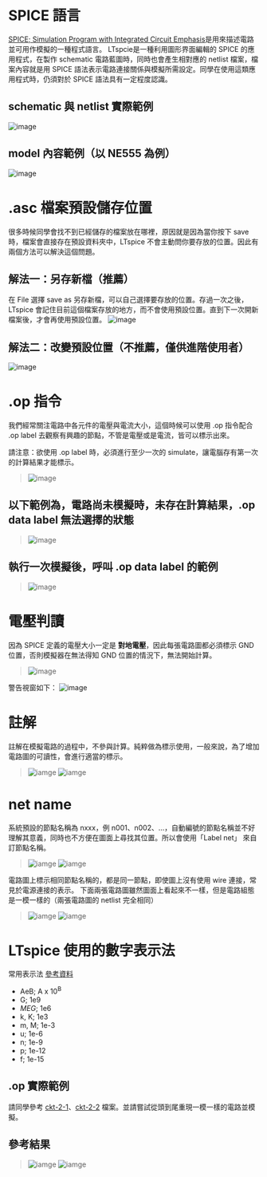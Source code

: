 # SPICE 語言
[SPICE; Simulation Program with Integrated Circuit Emphasis](https://en.wikipedia.org/wiki/SPICE)是用來描述電路並可用作模擬的一種程式語言。 LTspcie是一種利用圖形界面編輯的 SPICE 的應用程式，在製作 schematic 電路藍圖時，同時也會產生相對應的 netlist 檔案，檔案內容就是用 SPICE 語法表示電路連接關係與模擬所需設定。同學在使用這類應用程式時，仍須對於 SPICE 語法具有一定程度認識。

## schematic 與 netlist 實際範例
![image](https://github.com/bear917/ltspice-exercise/blob/main/lecture2/schematic-and-netlist.png)

## model 內容範例（以 NE555 為例）
![image](https://github.com/bear917/ltspice-exercise/blob/main/lecture2/inside-model-file.png)

# .asc 檔案預設儲存位置
很多時候同學會找不到已經儲存的檔案放在哪裡，原因就是因為當你按下 save 時，檔案會直接存在預設資料夾中，LTspice 不會主動問你要存放的位置。因此有兩個方法可以解決這個問題。
## 解法一：另存新檔（推薦）
在 File 選擇 save as 另存新檔，可以自己選擇要存放的位置。存過一次之後，LTspice 會記住目前這個檔案存放的地方，而不會使用預設位置。直到下一次開新檔案後，才會再使用預設位置。
![image](https://github.com/bear917/ltspice-exercise/blob/main/lecture2/save-as.png)
## 解法二：改變預設位置（不推薦，僅供進階使用者）
![image](https://github.com/bear917/ltspice-exercise/blob/main/lecture2/default-directory.png)

# .op 指令
我們經常關注電路中各元件的電壓與電流大小，這個時候可以使用 .op 指令配合 .op label 去觀察有興趣的節點，不管是電壓或是電流，皆可以標示出來。

請注意：欲使用 .op label 時，必須進行至少一次的 simulate，讓電腦存有第一次的計算結果才能標示。
>![image](https://github.com/bear917/ltspice-exercise/blob/main/lecture2/sim-op.png)

## 以下範例為，電路尚未模擬時，未存在計算結果，.op data label 無法選擇的狀態
>![image](https://github.com/bear917/ltspice-exercise/blob/main/lecture2/no-op-data.png)

## 執行一次模擬後，呼叫 .op data label 的範例
>![image](https://github.com/bear917/ltspice-exercise/blob/main/lecture2/add-op-label.gif)

# 電壓判讀
因為 SPICE 定義的電壓大小一定是 **對地電壓**，因此每張電路圖都必須標示 GND 位置，否則模擬器在無法得知 GND 位置的情況下，無法開始計算。
> ![image](https://github.com/bear917/ltspice-exercise/blob/main/lecture2/GND.png)

警告視窗如下：
![image](https://github.com/bear917/ltspice-exercise/blob/main/lecture2/no-gnd.png)
# 註解
註解在模擬電路的過程中，不參與計算。純粹做為標示使用，一般來說，為了增加電路圖的可讀性，會進行適當的標示。
>![iamge](https://github.com/bear917/ltspice-exercise/blob/main/lecture2/Text.png)
>![iamge](https://github.com/bear917/ltspice-exercise/blob/main/lecture2/edit-text.png)
# net name
系統預設的節點名稱為 nxxx，例 n001、n002、…，自動編號的節點名稱並不好理解其意義，同時也不方便在圖面上尋找其位置。所以會使用「Label net」 來自訂節點名稱。
>![iamge](https://github.com/bear917/ltspice-exercise/blob/main/lecture2/Label-Net.png)
>![iamge](https://github.com/bear917/ltspice-exercise/blob/main/lecture2/edit-label.png)

電路圖上標示相同節點名稱的，都是同一節點，即使圖上沒有使用 wire 連接，常見於電源連接的表示。
下面兩張電路圖雖然圖面上看起來不一樣，但是電路組態是一模一樣的（兩張電路圖的 netlist 完全相同）
>![iamge](https://github.com/bear917/ltspice-exercise/blob/main/lecture2/connect-seperately.png)
>![iamge](https://github.com/bear917/ltspice-exercise/blob/main/lecture2/connect-together.png)

# LTspice 使用的數字表示法
常用表示法 [參考資料](https://en.wikipedia.org/wiki/LTspice#Number_conventions)
- AeB; A x 10<sup>B</sup>
- G; 1e9
- *MEG*; 1e6
- k, K; 1e3
- m, M; 1e-3
- u; 1e-6
- n; 1e-9
- p; 1e-12
- f; 1e-15

## .op 實際範例
請同學參考 [ckt-2-1](https://github.com/bear917/ltspice-exercise/blob/main/lecture2/ckt-2-1.zip)、[ckt-2-2](https://github.com/bear917/ltspice-exercise/blob/main/lecture2/ckt-2-2.zip) 檔案。並請嘗試從頭到尾重現一模一樣的電路並模擬。

## 參考結果
>![iamge](https://github.com/bear917/ltspice-exercise/blob/main/lecture2/result2-1.png)
>![iamge](https://github.com/bear917/ltspice-exercise/blob/main/lecture2/result2-2.png)


